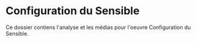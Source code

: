 # Configuration du Sensible

Ce dossier contiens l'analyse et les médias pour l'oeuvre Configuration du Sensible.
